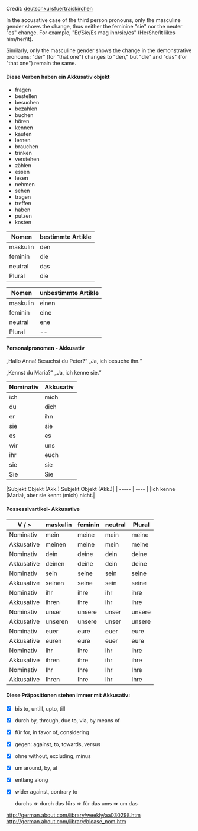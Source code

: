 Credit: [deutschkursfuertraiskirchen](https://deutschkursfuertraiskirchen.files.wordpress.com/2016/02/deutsch-aber-hallo.pdf)

In the accusative case of the third person pronouns, only the masculine gender shows the change,
thus neither the feminine "sie" nor the neuter "es" change. 
For example, "Er/Sie/Es mag ihn/sie/es" (He/She/It likes him/her/it).


Similarly, only the masculine gender shows the change in the demonstrative pronouns:
"der" (for "that one") changes to "den," but "die" and "das" (for "that one") remain the same.


#### Diese Verben haben ein Akkusativ objekt 

- fragen 
- bestellen
- besuchen
- bezahlen
- buchen
- hören
- kennen
- kaufen
- lernen
- brauchen
- trinken
- verstehen
- zählen
- essen
- lesen
- nehmen
- sehen
- tragen
- treffen
- haben
- putzen
- kosten

| Nomen | bestimmte Artikle |
| ----- | ---- |
| maskulin | den |
| feminin | die |
| neutral | das |
| Plural | die |

| Nomen | unbestimmte Artikle |
| ----- | ---- |
| maskulin | einen |
| feminin | eine |
| neutral | ene|
| Plural | -- |

#### Personalpronomen - Akkusativ

„Hallo Anna! Besuchst du Peter?“
„Ja, ich besuche ihn.“

„Kennst du Maria?“
„Ja, ich kenne sie.“

| Nominativ | Akkusativ |
| ----- | ---- |
| ich | mich |
| du | dich |
| er | ihn |
| sie | sie | 
| es | es |
| wir | uns | 
| ihr | euch |
| sie | sie |
| Sie | Sie |


|Subjekt Objekt (Akk.) Subjekt Objekt (Akk.)|
| ----- | ---- |
|Ich kenne (Maria), aber sie kennt (mich) nicht.|

#### Possessivartikel- Akkusative

| V / > | maskulin | feminin | neutral | Plural |
|-----    | ----- | ---- | ----- | ---- |
|Nominativ|mein|meine|mein|meine|
|Akkusative|meinen|meine|mein|meine|
|Nominativ|dein|deine|dein|deine|
|Akkusative|deinen|deine|dein|deine|
|Nominativ|sein|seine|sein|seine|
|Akkusative|seinen|seine|sein|seine|
|Nominativ|ihr|ihre|ihr|ihre|
|Akkusative|ihren|ihre|ihr|ihre|
|Nominativ|unser|unsere|unser|unsere|
|Akkusative|unseren|unsere|unser|unsere|
|Nominativ|euer|eure|euer|eure|
|Akkusative|euren|eure|euer|eure|
|Nominativ|ihr|ihre|ihr|ihre|
|Akkusative|ihren|ihre|ihr|ihre|
|Nominativ|Ihr|Ihre|Ihr|Ihre|
|Akkusative|Ihren|Ihre|Ihr|Ihre|

#### Diese Präpositionen stehen immer mit Akkusativ:
* [X] bis to, untill, upto, till
* [X] durch by, through, due to, via, by means of
* [X] für for, in favor of, considering
* [X] gegen: against, to, towards, versus
* [X] ohne without, excluding, minus
* [X] um around, by, at
* [X] entlang along
* [X] wider against, contrary to

	durchs =>  durch das
	fürs => für das
	ums => um das

http://german.about.com/library/weekly/aa030298.htm
http://german.about.com/library/blcase_nom.htm